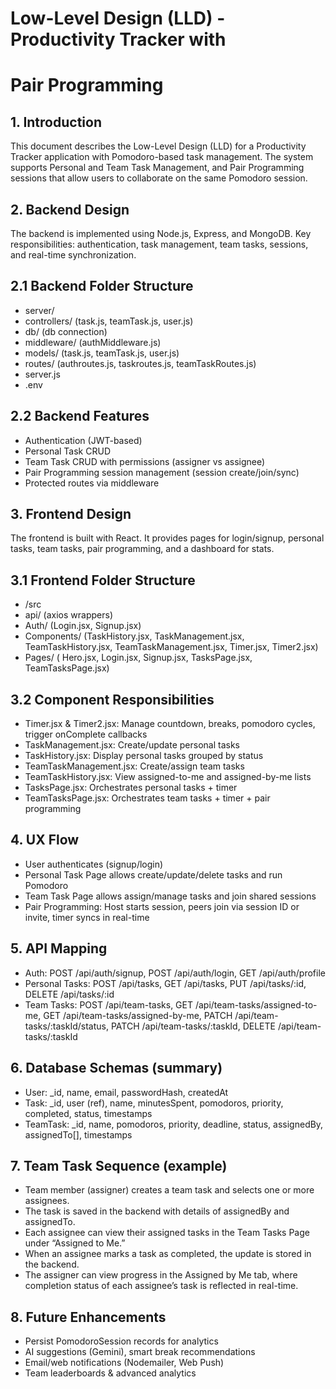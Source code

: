 # Low-Level Design (LLD) - Productivity Tracker with

# Pair Programming

## 1. Introduction


This document describes the Low-Level Design (LLD) for a Productivity Tracker application with
Pomodoro-based task management. The system supports Personal and Team Task Management,
and Pair Programming sessions that allow users to collaborate on the same Pomodoro session.

## 2. Backend Design


The backend is implemented using Node.js, Express, and MongoDB. Key responsibilities:
authentication, task management, team tasks, sessions, and real-time synchronization.

## 2.1 Backend Folder Structure

- server/
-  controllers/ (task.js, teamTask.js, user.js)
-  db/ (db connection)
-  middleware/ (authMiddleware.js)
-  models/ (task.js, teamTask.js, user.js)
-  routes/ (authroutes.js, taskroutes.js, teamTaskRoutes.js)
-  server.js
-  .env

## 2.2 Backend Features

- Authentication (JWT-based)
- Personal Task CRUD
- Team Task CRUD with permissions (assigner vs assignee)
- Pair Programming session management (session create/join/sync)
- Protected routes via middleware

## 3. Frontend Design


The frontend is built with React. It provides pages for login/signup, personal tasks, team tasks, pair
programming, and a dashboard for stats.

## 3.1 Frontend Folder Structure

- /src
-  api/ (axios wrappers)
-  Auth/ (Login.jsx, Signup.jsx)
-  Components/ (TaskHistory.jsx, TaskManagement.jsx, TeamTaskHistory.jsx,
    TeamTaskManagement.jsx, Timer.jsx, Timer2.jsx)
-  Pages/ ( Hero.jsx, Login.jsx, Signup.jsx, TasksPage.jsx,
    TeamTasksPage.jsx)



## 3.2 Component Responsibilities

- Timer.jsx & Timer2.jsx: Manage countdown, breaks, pomodoro cycles, trigger onComplete
    callbacks
- TaskManagement.jsx: Create/update personal tasks
- TaskHistory.jsx: Display personal tasks grouped by status
- TeamTaskManagement.jsx: Create/assign team tasks
- TeamTaskHistory.jsx: View assigned-to-me and assigned-by-me lists
- TasksPage.jsx: Orchestrates personal tasks + timer
- TeamTasksPage.jsx: Orchestrates team tasks + timer + pair programming

## 4. UX Flow

- User authenticates (signup/login)
- Personal Task Page allows create/update/delete tasks and run Pomodoro
- Team Task Page allows assign/manage tasks and join shared sessions
- Pair Programming: Host starts session, peers join via session ID or invite, timer syncs in real-time

## 5. API Mapping

- Auth: POST /api/auth/signup, POST /api/auth/login, GET /api/auth/profile
- Personal Tasks: POST /api/tasks, GET /api/tasks, PUT /api/tasks/:id, DELETE /api/tasks/:id
- Team Tasks: POST /api/team-tasks, GET /api/team-tasks/assigned-to-me, GET
    /api/team-tasks/assigned-by-me, PATCH /api/team-tasks/:taskId/status, PATCH
    /api/team-tasks/:taskId, DELETE /api/team-tasks/:taskId

## 6. Database Schemas (summary)

- User: _id, name, email, passwordHash, createdAt
- Task: _id, user (ref), name, minutesSpent, pomodoros, priority, completed, status, timestamps
- TeamTask: _id, name, pomodoros, priority, deadline, status, assignedBy, assignedTo[],
    timestamps


## 7. Team Task Sequence (example)

- Team member (assigner) creates a team task and selects one or more assignees.  
- The task is saved in the backend with details of assignedBy and assignedTo.  
- Each assignee can view their assigned tasks in the Team Tasks Page under “Assigned to Me.”  
- When an assignee marks a task as completed, the update is stored in the backend.  
- The assigner can view progress in the Assigned by Me tab, where completion status of each assignee’s task is reflected in real-time.  


## 8. Future Enhancements

- Persist PomodoroSession records for analytics
- AI suggestions (Gemini), smart break recommendations
- Email/web notifications (Nodemailer, Web Push)
- Team leaderboards & advanced analytics
